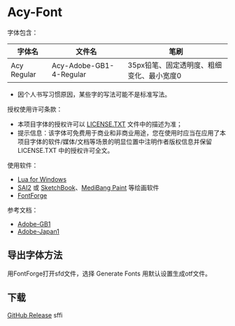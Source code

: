 # Acy-Font
字体包含：

|字体名|文件名|笔刷|
|-|-|-|
|Acy Regular|Acy-Adobe-GB1-4-Regular|35px铅笔、固定透明度、粗细变化、最小宽度0|
* 因个人书写习惯原因，某些字的写法可能不是标准写法。

授权使用许可条款：
* 本项目字体的授权许可以 [LICENSE.TXT](LICENSE.TXT) 文件中的描述为准；
* 提示信息：该字体可免费用于商业和非商业用途，您在使用时应当在应用了本项目字体的软件/媒体/文档等场景的明显位置中注明作者版权信息并保留 LICENSE.TXT 中的授权许可全文。

使用软件：
* [Lua for Windows](https://github.com/rjpcomputing/luaforwindows)
* [SAI2](https://www.systemax.jp) 或 [SketchBook](https://www.sketchbook.com)、[MediBang Paint](https://medibangpaint.com) 等绘画软件
* [FontForge](https://fontforge.github.io)

参考文档：
* [Adobe-GB1](https://github.com/adobe-type-tools/Adobe-GB1)
* [Adobe-Japan1](https://github.com/adobe-type-tools/Adobe-Japan1)

## 导出字体方法
用FontForge打开sfd文件，选择 Generate Fonts 用默认设置生成otf文件。

## 下载
[GitHub Release](https://github.com/lxfly2000/Acy-Font/releases)
sffi